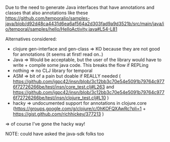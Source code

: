 Due to the need to generate Java interfaces that have annotations and classes that also annotations
like these https://github.com/temporalio/samples-java/blob/d92d48ca4431d6ea6af564a2d303fad9a9d3521b/src/main/java/io/temporal/samples/hello/HelloActivity.java#L54-L81

Alternatives considered:
- clojure gen-interface and gen-class => KO because they are not good for annotations (it seems at first! read on..)
- Java => Would be acceptable, but the user of the library would have to write + compile some java code. This breaks the flow if REPLing
- nothing => no CLJ library for temporal
- ASM => bit of a pain but doable if REALLY needed ( https://github.com/jgpc42/insn/blob/3c12bb3c70e54e5091b79764c9776f72726266be/test/insn/core_test.clj#L263 and https://github.com/jgpc42/insn/blob/3c12bb3c70e54e5091b79764c9776f72726266be/test/insn/clojure_test.clj#L10 )
- hacky => undocumented support for annotations in clojure.core (https://groups.google.com/g/clojure/c/0hKOFQXAwRc?pli=1 + https://gist.github.com/richhickey/377213 )

=> of course I've gone the hacky way!

NOTE: could have asked the java-sdk folks too
